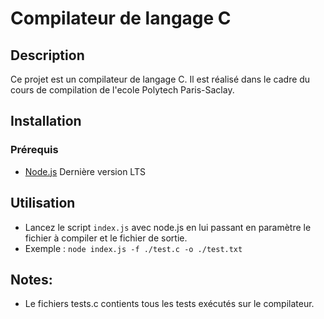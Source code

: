 # Compilateur de langage C

## Description
Ce projet est un compilateur de langage C. Il est réalisé dans le cadre du cours de compilation de l'ecole Polytech Paris-Saclay.


## Installation

### Prérequis
- [Node.js](https://nodejs.org/en/) Dernière version LTS


## Utilisation
- Lancez le script `index.js` avec node.js en lui passant en paramètre le fichier à compiler et le fichier de sortie.
- Exemple : `node index.js -f ./test.c -o ./test.txt`

## Notes: 
- Le fichiers tests.c contients tous les tests exécutés sur le compilateur.